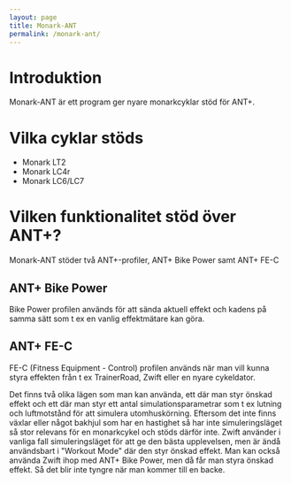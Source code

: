 ```yaml
---
layout: page
title: Monark-ANT
permalink: /monark-ant/
---
```


# Introduktion
Monark-ANT är ett program ger nyare monarkcyklar stöd för ANT+.

# Vilka cyklar stöds
- Monark LT2
- Monark LC4r
- Monark LC6/LC7

# Vilken funktionalitet stöd över ANT+?

Monark-ANT stöder två ANT+-profiler, ANT+ Bike Power samt ANT+ FE-C

## ANT+ Bike Power

Bike Power profilen används för att sända aktuell effekt och kadens
på samma sätt som t ex en vanlig effektmätare kan göra.

## ANT+ FE-C

FE-C (Fitness Equipment - Control) profilen används när man vill
kunna styra effekten från t ex TrainerRoad, Zwift eller en nyare 
cykeldator. 

Det finns två olika lägen som man kan använda, ett där man styr
önskad effekt och ett där man styr ett antal simulationsparametrar
som t ex lutning och luftmotstånd för att simulera utomhuskörning.
Eftersom det inte finns växlar eller något bakhjul som har en
hastighet så har inte simuleringsläget så stor relevans för en
monarkcykel och stöds därför inte. Zwift använder i vanliga fall
simuleringsläget för att ge den bästa upplevelsen, men är ändå 
användsbart i "Workout Mode" där den styr önskad effekt. Man kan
också använda Zwift ihop med ANT+ Bike Power, men då får man styra
önskad effekt. Så det blir inte tyngre när man kommer till en backe.

